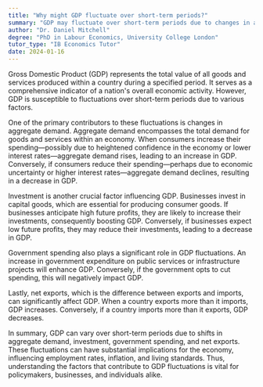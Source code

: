 ```yaml
---
title: "Why might GDP fluctuate over short-term periods?"
summary: "GDP may fluctuate over short-term periods due to changes in aggregate demand, investment, government spending, and net exports."
author: "Dr. Daniel Mitchell"
degree: "PhD in Labour Economics, University College London"
tutor_type: "IB Economics Tutor"
date: 2024-01-16
---
```


Gross Domestic Product (GDP) represents the total value of all goods and services produced within a country during a specified period. It serves as a comprehensive indicator of a nation's overall economic activity. However, GDP is susceptible to fluctuations over short-term periods due to various factors.

One of the primary contributors to these fluctuations is changes in aggregate demand. Aggregate demand encompasses the total demand for goods and services within an economy. When consumers increase their spending—possibly due to heightened confidence in the economy or lower interest rates—aggregate demand rises, leading to an increase in GDP. Conversely, if consumers reduce their spending—perhaps due to economic uncertainty or higher interest rates—aggregate demand declines, resulting in a decrease in GDP.

Investment is another crucial factor influencing GDP. Businesses invest in capital goods, which are essential for producing consumer goods. If businesses anticipate high future profits, they are likely to increase their investments, consequently boosting GDP. Conversely, if businesses expect low future profits, they may reduce their investments, leading to a decrease in GDP.

Government spending also plays a significant role in GDP fluctuations. An increase in government expenditure on public services or infrastructure projects will enhance GDP. Conversely, if the government opts to cut spending, this will negatively impact GDP.

Lastly, net exports, which is the difference between exports and imports, can significantly affect GDP. When a country exports more than it imports, GDP increases. Conversely, if a country imports more than it exports, GDP decreases.

In summary, GDP can vary over short-term periods due to shifts in aggregate demand, investment, government spending, and net exports. These fluctuations can have substantial implications for the economy, influencing employment rates, inflation, and living standards. Thus, understanding the factors that contribute to GDP fluctuations is vital for policymakers, businesses, and individuals alike.
    
